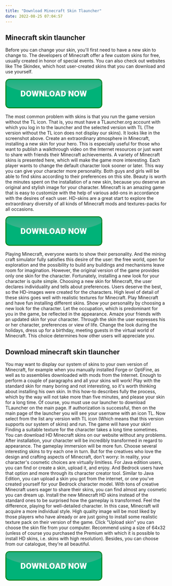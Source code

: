 ```yaml
---
title: "Download Minecraft Skin Tlauncher"
date: 2022-08-25 07:04:57
---
```


## Minecraft skin tlauncher

Before you can change your skin, you'll first need to have a new skin to change to. The developers of Minecraft offer a few custom skins for free, usually created in honor of special events. You can also check out websites like The Skindex, which host user-created skins that you can download and use yourself.

[![button](https://github.com/minecraftbay/minecraftbay.github.io/blob/main/dlbutton.png?raw=true)](https://minecraftsync.com/download-minecraft-skin)


The most common problem with skins is that you run the game version without the TL icon. That is, you must have a TLauncher.org account with which you log in to the launcher and the selected version with TL (The version without the TL icon does not display our skins). It looks like in the screenshot above.
Create an extraordinary atmosphere in Minecraft, installing a new skin for your hero. This is especially useful for those who want to publish a walkthrough video on the Internet resources or just want to share with friends their Minecraft achievements.
A variety of Minecraft skins is presented here, which will make the game more interesting. Each player wants to change the default character look sooner or later. This way you can give your character more personality. Both guys and girls will be able to find skins according to their preferences on this site.
Beauty is worth the minutes spent on the installation of a new skin, because you deserve an original and stylish image for your character. Minecraft is an amazing game that is easy to customize with the help of various add-ons in accordance with the desires of each user. HD-skins are a great start to explore the extraordinary diversity of all kinds of Minecraft mods and textures-packs for all occasions.

[![button](https://github.com/minecraftbay/minecraftbay.github.io/blob/main/dlbutton.png?raw=true)](https://minecraftsync.com/download-minecraft-skin)


Playing Minecraft, everyone wants to show their personality. And the mining craft simulator fully satisfies this desire of the user: the free world, open for exploration and the possibility to build any buildings and mechanisms leave room for imagination. However, the original version of the game provides only one skin for the character. Fortunately, installing a new look for your character is quite simple.
Choosing a new skin for Minecraft, the user declares individuality and tells about preferences. Users deserve the best, so the HD-images were created for the characters. High level of detail of these skins goes well with realistic textures for Minecraft.
Play Minecraft and have fun installing different skins. Show your personality by choosing a new look for the character. Let the occupation, which is predominant for you in the game, be reflected in the appearance. Amaze your friends with an updated skin for your character.
Through the skin the user expresses his or her character, preferences or view of life. Change the look during the holidays, dress up for a birthday, meeting guests in the virtual world of Minecraft. This choice determines how other users will appreciate you.

## Download minecraft skin tlauncher

You may want to display our system of skins to your own version of Minecraft, for example when you manually installed Forge or OptiFine, as well as to assemblies downloaded with mods from the Internet. Enough to perform a couple of paragraphs and all your skins will work!
Play with the standard skin for many boring and not interesting, so it's worth thinking about installing his own skin. In this how-to describes fully the process, which by the way will not take more than five minutes, and please your skin for a long time. Of course, you must use our launcher to download TLauncher on the main page.
If authorization is successful, then on the main page of the launcher you will see your username with an icon TL. Now select from the list any version with TL icon (Which means that this version supports our system of skins) and run. The game will have your skin!
Finding a suitable texture for the character takes a long time sometimes. You can download HD Minecraft skins on our website without any problems. After installation, your character will be incredibly transformed in regard to appearance. The gameplay immersion will be more fun. Choose several interesting skins to try each one in turn.
But for the creatives who love the design and crafting aspects of Minecraft, don't worry: In reality, your character's cosmetic choices are virtually limitless. For Java edition users, you can find or create a skin, upload it, and enjoy. And Bedrock users have that option and more through its character creator tool.
Similar to Java Edition, you can upload a skin you got from the internet, or one you've created yourself for your Bedrock character model. With tons of creative Minecraft users eager to share their skins, you can find almost any cosmetic you can dream up.
Install the new Minecraft HD skins instead of the standard ones to be surprised how the gameplay is transformed. Feel the difference, playing for well-detailed character. In this case, Minecraft will acquire a more individual style. High quality image will be most liked by those players who have already or are just going to install some realistic texture pack on their version of the game.
Click "Upload skin" you can choose the skin file from your computer. Recommend using a size of 64x32 (unless of course you purchased the Premium with which it is possible to install HD skins, i.e. skins with high resolution). Besides, you can choose from our catalogue, they're all beautiful.


[![button](https://github.com/minecraftbay/minecraftbay.github.io/blob/main/dlbutton.png?raw=true)](https://minecraftsync.com/download-minecraft-skin)